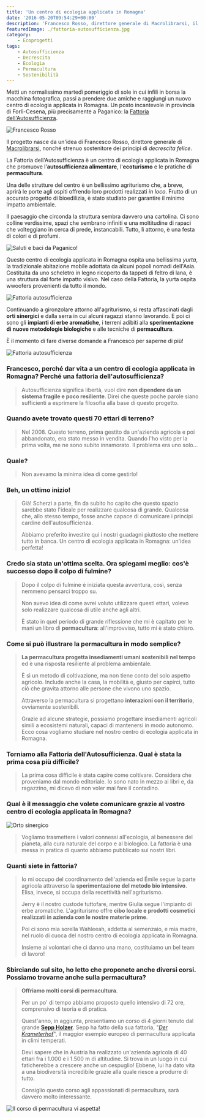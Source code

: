 ```yaml
---
title: 'Un centro di ecologia applicata in Romagna'
date: '2016-05-20T09:54:29+00:00'
description: 'Francesco Rosso, direttore generale di Macrolibrarsi, il suo centro di ecologia applicata in Romagna, un progetto dedicato all'ecologia e alla permacultura.'
featuredImage: ./fattoria-autosufficienza.jpg
category:
    - Ecoprogetti
tags:
    - Autosufficienza
    - Decrescita
    - Ecologia
    - Permacultura
    - Sostenibilità
---
```


Metti un normalissimo martedì pomeriggio di sole in cui infili in borsa la macchina fotografica, passi a prendere due amiche e raggiungi un nuovo centro di ecologia applicata in Romagna. Un posto incantevole in provincia di Forlì-Cesena, più precisamente a Paganico: la [Fattoria dell'Autosufficienza](http://www.autosufficienza.it).

![Francesco Rosso](./francesco-rosso-macrolibrarsi.jpg)

Il progetto nasce da un'idea di Francesco Rosso, direttore generale di [Macrolibrarsi](http://www.macrolibrarsi.it), nonché strenuo sostenitore dei principi di *decrescita felice*.

La Fattoria dell'Autosufficienza è un centro di ecologia applicata in Romagna che promuove l'**autosufficienza alimentare**, l'**ecoturismo** e le pratiche di **permacultura**.

Una delle strutture del centro è un bellissimo agriturismo che, a breve, aprirà le porte agli ospiti offrendo loro prodotti realizzati *in loco*. Frutto di un accurato progetto di bioedilizia, è stato studiato per garantire il minimo impatto ambientale.

Il paesaggio che circonda la struttura sembra davvero una cartolina. Ci sono colline verdissime, spazi che sembrano infiniti e una moltitudine di rapaci che volteggiano in cerca di prede, instancabili.
Tutto, lì attorno, è una festa di colori e di profumi.

![Saluti e baci da Paganico!](./fattoria-autosufficienza-1.jpg)

Questo centro di ecologia applicata in Romagna ospita una bellissima *yurta*, la tradizionale abitazione mobile adottata da alcuni popoli nomadi dell'Asia. Costituita da uno scheletro in legno ricoperto da tappeti di feltro di lana, è una struttura dal forte impatto visivo.
Nel caso della Fattoria, la yurta ospita wwoofers provenienti da tutto il mondo.

![Fattoria autosufficienza](./ph-sara-baraccani.jpg)

Continuando a gironzolare attorno all'agriturismo, si resta affascinati dagli **orti sinergici** e dalla serra in cui alcuni ragazzi stanno lavorando. E poi ci sono gli **impianti di erbe aromatiche**, i terreni adibiti alla **sperimentazione di nuove metodologie biologiche** e alle tecniche di **permacultura**.

È il momento di fare diverse domande a Francesco per saperne di più!

![Fattoria autosufficienza](./yurta-interno.jpg)

### Francesco, perché dar vita a un centro di ecologia applicata in Romagna? Perché una fattoria dell'autosufficienza?

> Autosufficienza significa libertà, vuol dire **non dipendere da un sistema fragile e poco resiliente**. Direi che queste poche parole siano sufficienti a esprimere la filosofia alla base di questo progetto.

### Quando avete trovato questi 70 ettari di terreno?

> Nel 2008. Questo terreno, prima gestito da un'azienda agricola e poi abbandonato, era stato messo in vendita. Quando l'ho visto per la prima volta, me ne sono subito innamorato. Il problema era uno solo...

### Quale?

> Non avevamo la minima idea di come gestirlo!

### Beh, un ottimo inizio!

> Già! Scherzi a parte, fin da subito ho capito che questo spazio sarebbe stato l'ideale per realizzare qualcosa di grande. Qualcosa che, allo stesso tempo, fosse anche capace di comunicare i principi cardine dell'autosufficienza.
>
> Abbiamo preferito investire qui i nostri guadagni piuttosto che mettere tutto in banca. Un centro di ecologia applicata in Romagna: un'idea perfetta!

### Credo sia stata un'ottima scelta. Ora spiegami meglio: cos'è successo dopo il colpo di fulmine?

> Dopo il colpo di fulmine è iniziata questa avventura, così, senza nemmeno pensarci troppo su.
>
> Non avevo idea di come avrei voluto utilizzare questi ettari, volevo solo realizzare qualcosa di utile anche agli altri.
>
> È stato in quel periodo di grande riflessione che mi è capitato per le mani un libro di **permacultura**: all'improvviso, tutto mi è stato chiaro.

### Come si può illustrare la permacultura in modo semplice?

> **La permacultura progetta insediamenti umani sostenibili nel tempo** ed è una risposta resiliente al problema ambientale.
>
> È sì un metodo di coltivazione, ma non tiene conto del solo aspetto agricolo. Include anche la casa, la mobilità e, giusto per capirci, tutto ciò che gravita attorno alle persone che vivono uno spazio.
>
> Attraverso la permacultura si progettano **interazioni con il territorio**, ovviamente sostenibili.
>
> Grazie ad alcune strategie, possiamo progettare insediamenti agricoli simili a ecosistemi naturali, capaci di mantenersi in modo autonomo. Ecco cosa vogliamo studiare nel nostro centro di ecologia applicata in Romagna.

### Torniamo alla Fattoria dell'Autosufficienza. Qual è stata la prima cosa più difficile?

> La prima cosa difficile è stata capire come coltivare. Considera che proveniamo dal mondo editoriale. Io sono nato in mezzo ai libri e, da ragazzino, mi dicevo di non voler mai fare il contadino.

### Qual è il messaggio che volete comunicare grazie al vostro centro di ecologia applicata in Romagna?

![Orto sinergico](./orto-sinergico.jpg)

> Vogliamo trasmettere i valori connessi all'ecologia, al benessere del pianeta, alla cura naturale del corpo e al biologico. La fattoria è una messa in pratica di quanto abbiamo pubblicato sui nostri libri.

### Quanti siete in fattoria?

> Io mi occupo del coordinamento dell'azienda ed Émile segue la parte agricola attraverso la **sperimentazione del metodo bio intensivo**. Elisa, invece, si occupa della recettività nell'agriturismo.
>
> Jerry è il nostro custode tuttofare, mentre Giulia segue l'impianto di erbe aromatiche. L'agriturismo offre **cibo locale e prodotti cosmetici realizzati in azienda con le nostre materie prime**.
>
> Poi ci sono mia sorella Wahleeah, addetta al semenzaio, e mia madre, nel ruolo di cuoca del nostro centro di ecologia applicata in Romagna.
>
> Insieme ai volontari che ci danno una mano, costituiamo un bel team di lavoro!

### Sbirciando sul sito, ho letto che proponete anche diversi corsi. Possiamo trovarne anche sulla permacultura?

> **Offriamo molti corsi di permacultura**.
>
> Per un po' di tempo abbiamo proposto quello intensivo di 72 ore, comprensivo di teoria e di pratica.
>
> Quest'anno, in aggiunta, presentiamo un corso di 4 giorni tenuto dal grande **[Sepp Holzer](http://www.seppholzer.it/sepp-holzer/)**. Sepp ha fatto della sua fattoria, "*[Der Krameterhof](http://www.seppholzer.at/cms/index.php?id=69)*", il maggior esempio europeo di permacultura applicata in climi temperati.
>
> Devi sapere che in Austria ha realizzato un'azienda agricola di 40 ettari fra i 1.000 e i 1.500 m di altitudine. Si trova in un luogo in cui faticherebbe a crescere anche un cespuglio! Ebbene, lui ha dato vita a una biodiversità incredibile grazie alla quale riesce a produrre di tutto.
>
> Consiglio questo corso agli appassionati di permacultura, sarà davvero molto interessante.

![Il corso di permacultura vi aspetta!](./corsisti-permacultura-2.jpg)
